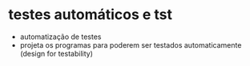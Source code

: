 # testes automáticos e tst

- automatização de testes
- projeta os programas para poderem ser testados automaticamente
  (design for testability)

